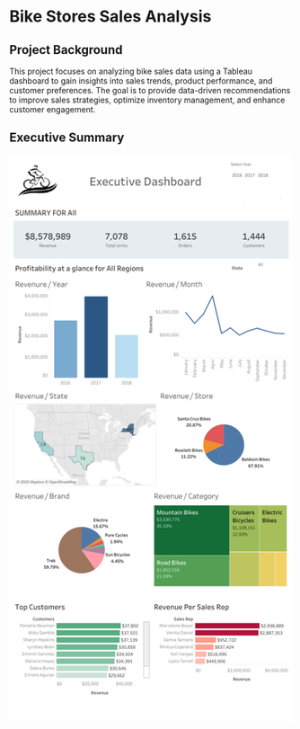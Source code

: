 # Bike Stores Sales Analysis
## Project Background
This project focuses on analyzing bike sales data using a Tableau dashboard to gain insights into sales trends, product performance, and customer preferences. The goal is to provide data-driven recommendations to improve sales strategies, optimize inventory management, and enhance customer engagement.
## Executive Summary
![plot](https://github.com/Debraj-Bora/Bike-Store-Sales-Analysis/blob/main/Dashboard.png)

